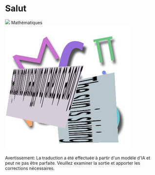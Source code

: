 # Salut

![](../../translated_images/bicycle.e5987a077c36459b31452b5f6322a930fe95440ab29aeb9c7cbea92148cbe694.fr.png)
Mathématiques
![](../translated_images/Math.057b8e51717bb65cec8a5b1b0d2eba85728b325315d7edd870b1d734356bb42a.fr.jpg)


Avertissement: La traduction a été effectuée à partir d'un modèle d'IA et peut ne pas être parfaite. Veuillez examiner la sortie et apporter les corrections nécessaires.
